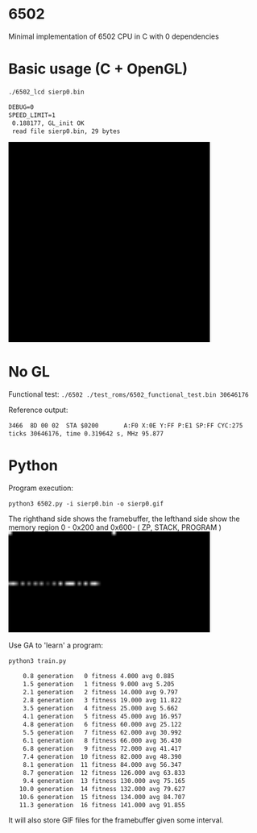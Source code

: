 # 6502
Minimal implementation of 6502 CPU in C with 0 dependencies

# Basic usage (C + OpenGL)
`./6502_lcd sierp0.bin`
```
DEBUG=0
SPEED_LIMIT=1
 0.188177, GL_init OK
 read file sierp0.bin, 29 bytes
```
<img src="C_out.gif" width=400/>

# No GL
Functional test:
`./6502 ./test_roms/6502_functional_test.bin 30646176`

Reference output:

```
3466  8D 00 02  STA $0200       A:F0 X:0E Y:FF P:E1 SP:FF CYC:275
ticks 30646176, time 0.319642 s, MHz 95.877
```

# Python

Program execution:
```
python3 6502.py -i sierp0.bin -o sierp0.gif
```

The righthand side shows the framebuffer, the lefthand side show the memory region 0 - 0x200 and 0x600- ( ZP, STACK, PROGRAM )
<img src="python_out.gif" width=400/>

Use GA to 'learn' a program:
```
python3 train.py
```
```
    0.8 generation   0 fitness 4.000 avg 0.885
    1.5 generation   1 fitness 9.000 avg 5.205
    2.1 generation   2 fitness 14.000 avg 9.797
    2.8 generation   3 fitness 19.000 avg 11.822
    3.5 generation   4 fitness 25.000 avg 5.662
    4.1 generation   5 fitness 45.000 avg 16.957
    4.8 generation   6 fitness 60.000 avg 25.122
    5.5 generation   7 fitness 62.000 avg 30.992
    6.1 generation   8 fitness 66.000 avg 36.430
    6.8 generation   9 fitness 72.000 avg 41.417
    7.4 generation  10 fitness 82.000 avg 48.390
    8.1 generation  11 fitness 84.000 avg 56.347
    8.7 generation  12 fitness 126.000 avg 63.833
    9.4 generation  13 fitness 130.000 avg 75.165
   10.0 generation  14 fitness 132.000 avg 79.627
   10.6 generation  15 fitness 134.000 avg 84.707
   11.3 generation  16 fitness 141.000 avg 91.855
```
It will also store GIF files for the framebuffer given some interval.
